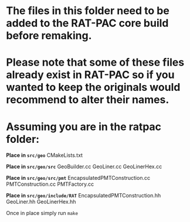 # The files in this folder need to be added to the RAT-PAC core build before remaking.  
# Please note that some of these files already exist in RAT-PAC so if you wanted to keep the originals would recommend to alter their names. 
# Assuming you are in the ratpac folder:

**Place in `src/geo`**
CMakeLists.txt

**Place in `src/geo/src`**
GeoBuilder.cc
GeoLiner.cc
GeoLinerHex.cc

**Place in `src/geo/src/pmt`**
EncapsulatedPMTConstruction.cc
PMTConstruction.cc
PMTFactory.cc

**Place in `src/geo/include/RAT`**
EncapsulatedPMTConstruction.hh
GeoLiner.hh
GeoLinerHex.hh

Once in place simply run `make`

